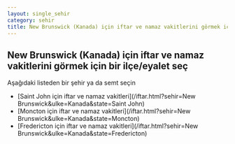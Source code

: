```yaml
---
layout: single_sehir
category: sehir
title: New Brunswick (Kanada) için iftar ve namaz vakitlerini görmek için bir ilçe/eyalet seç
---
```



## New Brunswick (Kanada) için iftar ve namaz vakitlerini görmek için bir ilçe/eyalet seç

Aşağıdaki listeden bir şehir ya da semt seçin


* [Saint John için iftar ve namaz vakitleri](/iftar.html?sehir=New Brunswick&ulke=Kanada&state=Saint John)
* [Moncton için iftar ve namaz vakitleri](/iftar.html?sehir=New Brunswick&ulke=Kanada&state=Moncton)
* [Fredericton için iftar ve namaz vakitleri](/iftar.html?sehir=New Brunswick&ulke=Kanada&state=Fredericton)
